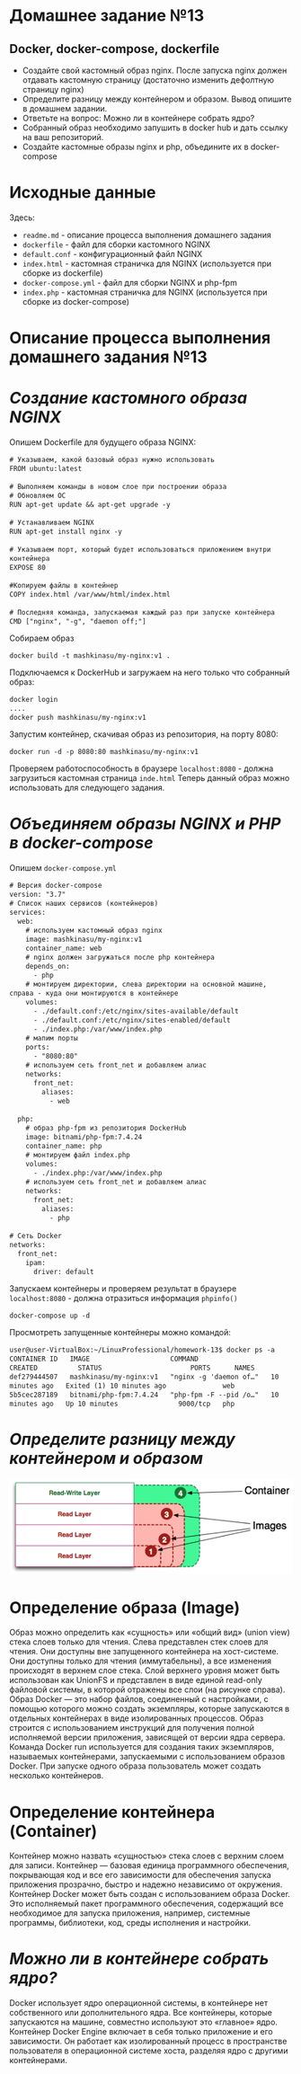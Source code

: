 # **Домашнее задание №13**

## **Docker, docker-compose, dockerfile**
 
- Создайте свой кастомный образ nginx. После запуска nginx должен отдавать кастомную страницу (достаточно изменить дефолтную страницу nginx)
- Определите разницу между контейнером и образом. Вывод опишите в домашнем задании.
- Ответьте на вопрос: Можно ли в контейнере собрать ядро?
- Собранный образ необходимо запушить в docker hub и дать ссылку на ваш репозиторий.
- Создайте кастомные образы nginx и php, объедините их в docker-compose

# **Исходные данные**

Здесь:
- `readme.md` - описание процесса выполнения домашнего задания
- `dockerfile` - файл для сборки кастомного NGINX
- `default.conf` - конфигурационный файл NGINX
- `index.html` - кастомная страничка для NGINX (используется при сборке из dockerfile)
- `docker-compose.yml` -  файл для сборки NGINX и php-fpm
- `index.php` - кастомная страничка для NGINX (используется при сборке из docker-compose)

# **Описание процесса выполнения домашнего задания №13**

# ***Создание кастомного образа NGINX***

Опишем Dockerfile для будущего образа NGINX:
```
# Указываем, какой базовый образ нужно использовать
FROM ubuntu:latest
 
# Выполняем команды в новом слое при построении образа
# Обновляем ОС
RUN apt-get update && apt-get upgrade -y
 
# Устанавливаем NGINX
RUN apt-get install nginx -y
 
# Указываем порт, который будет использоваться приложением внутри контейнера
EXPOSE 80

#Копируем файлы в контейнер 
COPY index.html /var/www/html/index.html

# Последняя команда, запускаемая каждый раз при запуске контейнера
CMD ["nginx", "-g", "daemon off;"]
```
Собираем образ
```
docker build -t mashkinasu/my-nginx:v1 .
```
Подключаемся к DockerHub и загружаем на него только что собранный образ:
```
docker login
....
docker push mashkinasu/my-nginx:v1
```
Запустим контейнер, скачивая образ из репозитория, на порту 8080:
```
docker run -d -p 8080:80 mashkinasu/my-nginx:v1
```
Проверяем работоспособность в браузере `localhost:8080` - должна загрузиться кастомная страница `inde.html`
Теперь данный образ можно использовать для следующего задания.

# ***Объединяем образы NGINX и PHP в docker-compose***
Опишем `docker-compose.yml`
```
# Версия docker-compose 
version: "3.7"
# Список наших сервисов (контейнеров)
services:
  web:
    # используем кастомный образ nginx
    image: mashkinasu/my-nginx:v1
    container_name: web
    # nginx должен загружаться после php контейнера
    depends_on:
      - php
    # монтируем директории, слева директории на основной машине, справа - куда они монтируются в контейнере
    volumes:
      - ./default.conf:/etc/nginx/sites-available/default
      - ./default.conf:/etc/nginx/sites-enabled/default
      - ./index.php:/var/www/index.php
    # мапим порты
    ports:
      - "8080:80"
    # используем сеть front_net и добавляем алиас
    networks:
      front_net:
        aliases:
          - web

  php:
    # образ php-fpm из репозитория DockerHub
    image: bitnami/php-fpm:7.4.24
    container_name: php
    # монтируем файл index.php
    volumes:
      - ./index.php:/var/www/index.php
    # используем сеть front_net и добавляем алиас
    networks:
      front_net:
        aliases:
          - php

# Сеть Docker
networks:
  front_net:
    ipam:
      driver: default

```
Запускаем контейнеры и проверяем результат в браузере `localhost:8080` - должна отразиться информация `phpinfo()`
```
docker-compose up -d
```
Просмотреть запущенные контейнеры можно командой:
```
user@user-VirtualBox:~/LinuxProfessional/homework-13$ docker ps -a
CONTAINER ID   IMAGE                    COMMAND                  CREATED          STATUS                      PORTS      NAMES
def279444507   mashkinasu/my-nginx:v1   "nginx -g 'daemon of…"   10 minutes ago   Exited (1) 10 minutes ago              web
5b5cec287189   bitnami/php-fpm:7.4.24   "php-fpm -F --pid /o…"   10 minutes ago   Up 10 minutes               9000/tcp   php
```
# ***Определите разницу между контейнером и образом***
![Docker](https://github.com/MsyuLuch/LinuxProfessional/blob/main/homework-13/images/image.png)

# ****Определение образа (Image)****

Образ можно определить как «сущность» или «общий вид» (union view) стека слоев только для чтения. Слева представлен стек слоев для чтения. Они доступны вне запущенного контейнера на хост-системе. Они доступны только для чтения (иммутабельны), а все изменения происходят в верхнем слое стека. Слой верхнего уровня может быть использован как UnionFS и представлен в виде единой read-only файловой системы, в которой отражены все слои (на рисунке справа). 
Образ Docker — это набор файлов, соединенный с настройками, с помощью которого можно создать экземпляры, которые запускаются в отдельных контейнерах в виде изолированных процессов. Образ строится с использованием инструкций для получения полной исполняемой версии приложения, зависящей от версии ядра сервера. Команда Docker run используется для создания таких экземпляров, называемых контейнерами, запускаемыми с использованием образов Docker. При запуске одного образа пользователь может создать несколько контейнеров.

# ****Определение контейнера (Container)****

Контейнер можно назвать «сущностью» стека слоев с верхним слоем для записи. 
Контейнер — базовая единица программного обеспечения, покрывающая код и все его зависимости для обеспечения запуска приложения прозрачно, быстро и надежно независимо от окружения. Контейнер Docker может быть создан с использованием образа Docker. Это исполняемый пакет программного обеспечения, содержащий все необходимое для запуска приложения, например, системные программы, библиотеки, код, среды исполнения и настройки.

# ***Можно ли в контейнере собрать ядро?***

Docker использует ядро ​​операционной системы, в контейнере нет собственного или дополнительного ядра. Все контейнеры, которые запускаются на машине, совместно используют это «главное» ядро.
Контейнер Docker Engine включает в себя только приложение и его зависимости. Он работает как изолированный процесс в пространстве пользователя в операционной системе хоста, разделяя ядро ​​с другими контейнерами. 